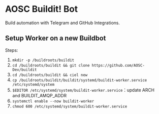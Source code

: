 # AOSC Buildit! Bot

Build automation with Telegram and GitHub Integrations.

## Setup Worker on a new Buildbot

Steps:

1. `mkdir -p /buildroots/buildit`
2. `cd /buildroots/buildit && git clone https://github.com/AOSC-Dev/buildit`
3. `cd /buildroots/buildit && ciel new`
4. `cp /buildroots/buildit/buildit/systemd/buildit-worker.service /etc/systemd/system`
5. `$EDITOR /etc/systemd/system/buildit-worker.service`：update ARCH and BUILDIT_AMQP_ADDR
6. `systemctl enable --now buildit-worker`
7. `chmod 600 /etc/systemd/system/buildit-worker.service`
